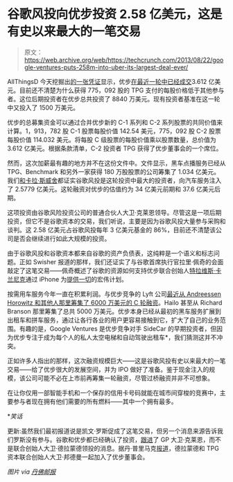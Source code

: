 # 谷歌风投向优步投资 2.58 亿美元，这是有史以来最大的一笔交易

> 原文：<https://web.archive.org/web/https://techcrunch.com/2013/08/22/google-ventures-puts-258m-into-uber-its-largest-deal-ever/>

AllThingsD 今天挖掘出[的一张](https://web.archive.org/web/20230328091052/http://allthingsd.com/20130822/uber-filing-in-delaware-shows-tpg-investment-at-3-5-billion-valuation-google-ventures-also-in/?mod=tweet)[凭证](https://web.archive.org/web/20230328091052/http://www.docstoc.com/docs/160458034/Uber-Technologies)显示，优步[在最近一轮中已经成交](https://web.archive.org/web/20230328091052/http://www.docstoc.com/docs/160458034/Uber-Technologies)3.612 亿美元。目前还不清楚为什么获得 775，092 股的 TPG 支付的每股价格低于其他参与者。这位后期投资者在优步总共投资了 8840 万美元。现有投资者基准在这一轮中又投入了 1500 万美元。

优步的总募集资金可以通过合并优步新的 C-1 系列和 C-2 系列股票的共同价值来计算。1，913，782 股 C-1 股票每股价值 142.54 美元，775，092 股 C-2 股票每股价值 114.032 美元。将每股 C 级股票的每股价值乘以股票数量，总价值为 3.612 亿美元。根据条款清单，C-2 投资者 TPG 获得了优步董事会的一个席位。

然而，这次加薪最有趣的地方并不在这份文件中。文件显示，黑车点播服务已经从 TPG、Benchmark 和另外一家获得 180 万股股票的公司筹集了 1.034 亿美元。我们[和卡拉·斯威舍](https://web.archive.org/web/20230328091052/http://allthingsd.com/20130822/uber-filing-in-delaware-shows-tpg-investment-at-3-5-billion-valuation-google-ventures-also-in/?mod=tweet)都证实谷歌风投是这轮投资中最大的投资者，向汽车服务注入了 2.5779 亿美元。这轮融资对优步的估值约为 34 亿美元前期和 37.6 亿美元后期。

这项投资由谷歌风险投资公司的普通合伙人大卫·克莱恩领导。尽管这是一项后期投资，但它不是谷歌资本的交易，我们听说，主要是因为谷歌风投大量参与采购和谈判。这 2.58 亿美元占谷歌风投每年 3 亿美元基金的 86%，目前还不清楚该公司是否会继续进行如此大规模的投资。

由于谷歌风投和谷歌资本都来自谷歌的资产负债表，这纯粹是一个语义和标志问题。正如 Swisher 报道的那样，我们还证实了与谷歌首席执行官拉里·佩奇的会面敲定了这笔交易——佩奇概述了谷歌的资源如何支持优步联合创始人[特拉维斯·卡兰尼克](https://web.archive.org/web/20230328091052/http://www.crunchbase.com/person/travis-kalanick)通过 iPhone 为[提供一切](https://web.archive.org/web/20230328091052/https://techcrunch.com/2013/07/19/karamel-sutra/)的宏伟计划。

按需用车服务今年一直在积累利润。与优步竞争的 Lyft 公司[最近从 Andreessen Horowitz 和其他人那里筹集了 6000 万美元的 C 轮融资](https://web.archive.org/web/20230328091052/https://techcrunch.com/2013/05/23/lyft-a16z/)。Hailo 甚至从 Richard Branson 那里筹集了总共 5000 万美元。优步本身已经从最初的黑车服务扩展到出租车和拼车服务，通过让各行各业的用户更容易接触到它，扩大了自己的业务范围。有趣的是，Google Ventures 是优步竞争对手 SideCar 的早期投资者，但因为优步专注于成为每个人的私人太空电梯和自动驾驶出租车*，我们猜测这并不冲突。

正如许多人指出的那样，这次融资规模巨大——这是谷歌风投有史以来最大的一笔交易——给了优步很大的发展空间，并为 IPO 做好了准备。鉴于现金注入的规模，该公司可能不必在上市前再筹集一轮融资，尽管过桥融资并非不可想象。

在让你仅用一部智能手机和一个保存的信用卡号码就能在城市间穿梭的竞赛中，主要参与者现在拥有他们需要的所有燃料——其中一个拥有最多。

**笑话*

更新:虽然我们最初报道说是凯文·罗斯促成了这笔交易，但另一个消息来源告诉我们罗斯没有参与。谷歌和优步都已经确认了投资，[跟进](https://web.archive.org/web/20230328091052/http://blog.uber.com/bits-and-atoms)了 GP 大卫·克莱恩，而不是联合创始人大卫·德拉蒙德领投的消息。据丹·普里马克[报道](https://web.archive.org/web/20230328091052/http://finance.fortune.cnn.com/2013/08/22/uber-adds-big-names-to-board/)，德拉蒙德和 TPG 资本联合创始人大卫·邦德曼一起加入了优步董事会。

*图片 via [丹佛邮报](https://web.archive.org/web/20230328091052/http://blogs.denverpost.com/techknowbytes/2013/05/07/uber-ceo-hickenlooper-is-all-talk-when-it-comes-to-supporting-innovation/10070/)*